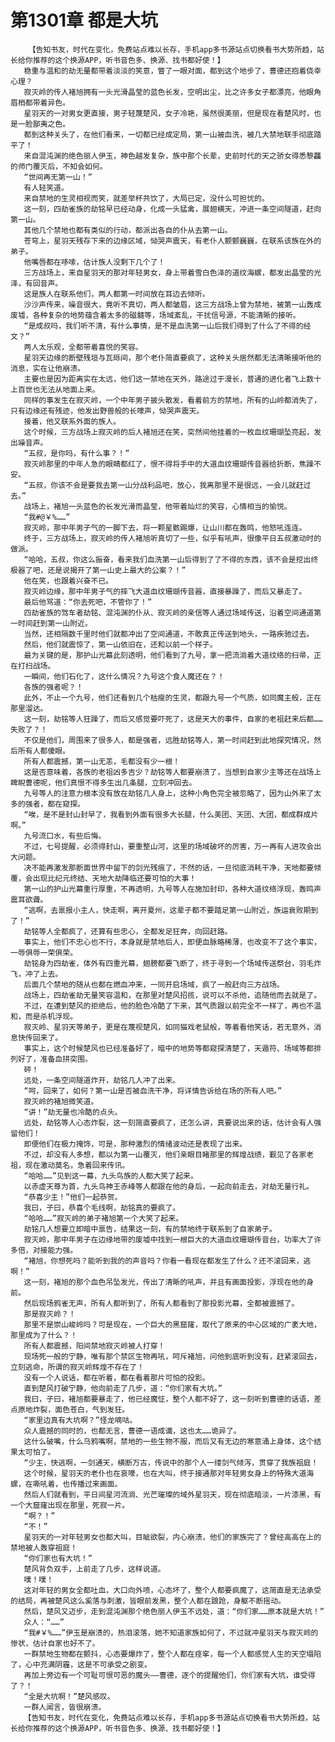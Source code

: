 # 第1301章 都是大坑
        【告知书友，时代在变化，免费站点难以长存，手机app多书源站点切换看书大势所趋，站长给你推荐的这个换源APP，听书音色多、换源、找书都好使！】
       稳重与温和的劫无量都带着淡淡的笑意，瞥了一眼对面，都到这个地步了，曹德还抱着侥幸心理？
       寂灭岭的传人褚旭拥有一头光滑晶莹的蓝色长发，空明出尘，比之许多女子都漂亮，他眼角眉梢都带着异色。
       星羽天的一对男女更直接，男子轻蔑楚风，女子冷艳，虽然很美丽，但是现在看楚风时，也是一脸鄙夷之色。
       都到这种关头了，在他们看来，一切都已经成定局，第一山被血洗，被几大禁地联手彻底踏平了！
       来自混沌渊的绝色丽人伊玉，神色越发复杂，族中那个长辈，史前时代的天之骄女得悉黎龘的师门覆灭后，不知会如何。
       “世间再无第一山！”
       有人轻笑道。
       来自禁地的生灵相视而笑，就差举杯共饮了，大局已定，没什么可担忧的。
       这一刻，四劫雀族的劫铭早已经动身，化成一头猛禽，展翅横天，冲进一条空间隧道，赶向第一山。
       其他几个禁地也都有类似的行动，都派出各自的仆从去第一山。
       苍穹上，星羽天残存下来的边缘区域，恸哭声震天，有老仆人颤颤巍巍，在联系该族在外的弟子。
       他嘴唇都在哆嗦，估计族人没剩下几个了！
       三方战场上，来自星羽天的那对年轻男女，身上带着雪白色泽的道纹海螺，都发出晶莹的光泽，有回音声。
       这是族人在联系他们，两人都第一时间放在耳边去倾听。
       沙沙声传来，噪音很大，竟听不真切，两人都皱眉，这三方战场上曾为禁地，被第一山轰成废墟，各种复杂的地势蕴含着太多的磁髓等，场域紊乱，干扰信号源，不能清晰的接听。
       “是成叔吗，我们听不清，有什么事情，是不是血洗第一山后我们得到了什么了不得的经文？”
       两人太乐观，全都带着喜悦的笑容。
       星羽天边缘的断壁残垣与瓦砾间，那个老仆简直要疯了，这种关头居然都无法清晰接听他的消息，实在让他崩溃。
       主要也是因为距离实在太远，他们这一禁地在天外，路途过于漫长，普通的进化者飞上数十上百世也无法从地面上来。
       同样的事发生在寂灭岭，一个中年男子披头散发，看着前方的禁地，所有的山岭都消失了，只有边缘还有残迹，他发出野兽般的长嚎声，恸哭声震天。
       接着，他又联系外面的族人。
       这个时候，三方战场上寂灭岭的后人褚旭还在笑，突然间他挂着的一枚血纹珊瑚坠亮起，发出噪音声。
       “五叔，是你吗，有什么事？！”
       寂灭岭那里的中年人急的眼睛都红了，恨不得将手中的大道血纹珊瑚传音器给折断，焦躁不安。
       “五叔，你该不会是要我去第一山分战利品吧，放心，我离那里不是很远，一会儿就赶过去。”
       战场上，褚旭一头蓝色的长发光滑而晶莹，他带着灿烂的笑容，心情相当的愉悦。
       “我#@￥%……”
       寂灭岭，那中年男子气的一脚下去，将一颗星骸踢爆，让山川都在轰鸣，他怒吼连连。
       终于，三方战场上，寂灭岭的传人褚旭听真切了一些，似乎有吼声，很像平日五叔激动时的做派。
       “哈哈，五叔，你这么振奋，看来我们血洗第一山后得到了了不得的东西，该不会是挖出终极器了吧，还是说揭开了第一山史上最大的公案？！”
       他在笑，也跟着兴奋不已。
       寂灭岭边缘，那中年男子气的摔飞大道血纹珊瑚传音器，直接暴躁了，而后又暴走了。
       最后他骂道：“你去死吧，不管你了！”
       四劫雀族的驾车者劫铭、混沌渊的仆从、寂灭岭的亲信等人通过场域传送，沿着空间通道第一时间赶到第一山附近。
       当然，还相隔数千里时他们就都冲出了空间通道，不敢真正传送到地头，一路疾驰过去。
       然后，他们就震惊了，第一山依旧在，还和以前一个样子。
       最为关键的是，那护山光幕此刻透明，他们看到了九号，拿一把流淌着大道纹络的扫帚，正在打扫战场。
       一瞬间，他们石化了，这什么情况？九号这个食人魔还在？！
       各族的强者呢？！
       此外，不止一个九号，他们还看到几个枯瘦的生灵，都跟九号一个气质，如同魔主般，正在那里溜达。
       这一刻，劫铭等人狂躁了，而后又感觉要吓死了，这是天大的事件，自家的老祖赶来后都……失败了？！
       不仅是他们，周围来了很多人，都是强者，远胜劫铭等人，第一时间赶到此地探究情况，然后所有人都傻眼。
       所有人都震撼，第一山无恙，毛都没有少一根！
       这是否意味着，各族的老祖凶多吉少？劫铭等人都要崩溃了，当想到自家少主等还在战场上睥睨曹德呢，他们真恨不得多生出几条腿，立刻冲回去。
       九号等人的注意力根本没有放在劫铭几人身上，这种小角色完全被忽略了，因为山外来了太多的强者，都在窥探。
       “唉，是不是封山封早了，我看到外面有很多大长腿，什么美团、天团、大团，都成群成片啊。”
       九号流口水，有些后悔。
       不过，七号提醒，必须得封山，要重整山河，这里的场域破坏的厉害，万一再有人进攻会出大问题。
       决不能再激发那断面世界中留下的剑光残痕了，不然的话，一旦彻底消耗干净，天地都要倾覆，会出现比纪元终结、天地大劫降临还要可怕的大事！
       第一山的护山光幕重行厚重，不再透明，九号等人在施加封印，各种大道纹络浮现，轰鸣声震耳欲聋。
       “逃啊，去禀报小主人，快走啊，离开夏州，这辈子都不要踏足第一山附近，族运衰败期到了！”
       劫铭等人全都疯了，还算有些忠心，全都发足狂奔，向回赶路。
       事实上，他们不忠心也不行，本身就是禁地后人，即便血脉略稀薄，也改变不了这个事实，一辱俱辱一荣俱荣。
       劫铭身为四劫雀，体外有四重光幕，翅膀都要飞断了，终于寻到一个场域传送祭台，羽毛炸飞，冲了上去。
       后面几个禁地的随从也都在燃血冲来，一同开启场域，疯了一般赶向三方战场。
       战场上，四劫雀劫无量笑容温和，在那里对楚风招揽，说可以不杀他，追随他而去就是了。
       不过，在遭到楚风的拒绝后，他的脸色冷酷了下来，其气质跟以前完全不一样了，再也不温和，而是杀机浮现。
       寂灭岭、星羽天等弟子，更是在蔑视楚风，如同猫戏老鼠般，等着看他笑话，若无意外，消息快传回来了。
       事实上，这个时候楚风也已经准备好了，暗中的地势等都窥探清楚了，天遁符、场域等都排列好了，准备血拼突围。
       砰！
       远处，一条空间隧道炸开，劫铭几人冲了出来。
       “呵，回来了，如何？第一山是否被血洗干净，将详情告诉给在场的所有人吧。”
       寂灭岭的褚旭微笑道。
       “讲！”劫无量也冷酷的点头。
       远处，劫铭等人心态炸裂，这一刻简直要疯了，还怎么讲，真要说出来的话，估计会有人强留他们！
       即便他们在极力掩饰，可是，那种激烈的情绪波动还是表现了出来。
       不过，却没有人多想，都以为第一山覆灭，他们亲眼目睹那里的辉煌战绩，觐见了各家老祖，现在激动莫名，急着回来传讯。
       “哈哈……”见到这一幕，九头鸟族的人都大笑了起来。
       以赤虚天尊为首，九头鸟神王赤峰等人都跟在他的身后，一起向前走去，对劫无量行礼。
       “恭喜少主！”他们一起恭贺。
       我曰，子曰，恭喜个毛线啊，劫铭真的要疯了。
       “哈哈……”寂灭岭的弟子褚旭第一个大笑了起来。
       劫铭几人想要立即暗中禀告，结果这一刻，有的禁地终于联系到了自家弟子。
       寂灭岭，那中年男子在边缘地带的废墟中找到一根巨大的大道血纹珊瑚传音台，功率大了许多倍，对接能力强。
       “褚旭，你想死吗？能听到我的的声音吗？你看一看现在都发生了什么？还不滚回来，逃啊！”
       这一刻，褚旭的那个血色吊坠发光，传出了清晰的吼声，并且有画面投影，浮现在他的身前。
       然后现场鸦雀无声，所有人都听到了，所有人都看到了那投影光幕，全都被震撼了。
       那是寂灭岭？！
       那里不是崇山峻岭吗？可是现在，一个巨大的黑窟窿，取代了原来的中心区域的广袤大地，那里成为了什么？！
       所有人都震撼，阳间禁地寂灭岭被人打穿！
       现场死一般的宁静，唯有那个禁区生物再吼，呵斥褚旭，问他到底听到没有，赶紧滚回去，立刻逃命，所谓的寂灭岭辉煌不存在了！
       没有一个人说话，都在听着，都在看着那片可怕的投影。
       直到楚风打破宁静，他向前走了几步，道：“你们家有大坑。”
       我曰，子曰，褚旭都要暴走了，他已经魔怔，整个人都不好了，这一刻听到曹德的话语，差点原地炸裂，面色苍白，气到发狂。
       “家里边真有大坑啊？”怪龙嘀咕。
       众人震撼的同时的，也都无言，曹德一语成谶，这也太……诡异了。
       这什么破嘴，什么乌鸦嘴啊，禁地的一些生物不服，而后又有无边的寒意涌上身体，这个结果太可怕了。
       “少主，快逃啊，一剑通天，横断万古，传说中的那个人一缕剑气倾泻，贯穿了我族祖庭！
       这个时候，星羽天的老仆也在哀嚎，也在大叫，终于接通那对年轻男女身上的特殊大道海螺，在嘶吼着，也传播过来画面。
       然后人们就看到，平日间星河流淌、光芒璀璨的域外星羽天，现在彻底暗淡，一片漆黑，有一个大窟窿出现在那里，死寂一片。
       “啊？！”
       “不！”
       星羽天的一对年轻男女也都大叫，目眦欲裂，内心崩溃，他们的家族完了？曾经高高在上的禁地被人轰穿祖庭！
       “你们家也有大坑！”
       楚风背负双手，上前走了几步，这样说道。
       噗！噗！
       这对年轻的男女全都吐血，大口向外喷，心态坏了，整个人都要疯魔了，这简直是无法承受的结局，再被楚风这么奚落与刺激，皆眼前发黑，整个人都在踉跄，身躯不断摇动。
       然后，楚风又迈步，走到混沌渊那个绝色丽人伊玉不远处，道：“你们家……原本就是大坑！”
       众人：“……”
       “我#￥%……”伊玉是崩溃的，热泪滚落，她不知道家族如何了，不过就冲星羽天与寂灭岭的惨状，估计自家也好不了。
       一群禁地生物都在颤抖，心态要爆炸了，整个人都在痉挛，每一个人都感觉人生的天空塌陷了，心中充满阴霾，这是不可承受之剧变。
       再加上旁边有一个可耻可恨可恶的魔头——曹德，逐个的提醒他们，你们家有大坑，谁受得了？！
       “全是大坑啊！”楚风感叹。
       一群人闻言，皆很崩溃。
       【告知书友，时代在变化，免费站点难以长存，手机app多书源站点切换看书大势所趋，站长给你推荐的这个换源APP，听书音色多、换源、找书都好使！】